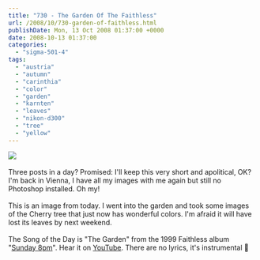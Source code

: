 ```yaml
---
title: "730 - The Garden Of The Faithless"
url: /2008/10/730-garden-of-faithless.html
publishDate: Mon, 13 Oct 2008 01:37:00 +0000
date: 2008-10-13 01:37:00
categories: 
  - "sigma-501-4"
tags: 
  - "austria"
  - "autumn"
  - "carinthia"
  - "color"
  - "garden"
  - "karnten"
  - "leaves"
  - "nikon-d300"
  - "tree"
  - "yellow"
---
```

<a href="https://d25zfm9zpd7gm5.cloudfront.net/1200x1200/2008/20081012_124704_ps.jpg" target="_blank"><img src="https://d25zfm9zpd7gm5.cloudfront.net/0600x0600/2008/20081012_124704_ps.jpg"/></a><br/><br/>Three posts in a day? Promised: I'll keep this very short and apolitical, OK? I'm back in Vienna, I have all my images with me again but still no Photoshop installed. Oh my!<br/><br/>This is an image from today. I went into the garden and took some images of the Cherry tree that just now has wonderful colors. I'm afraid it will have lost its leaves by next weekend.<br/><br/>The Song of the Day is "The Garden" from the 1999 Faithless album "<a href="http://www.amazon.com/Sunday-8pm-Faithless/dp/B0002L30GS" target="_blank">Sunday 8pm</a>". Hear it on <a href="http://www.youtube.com/watch?v=jyaIb5MC4JY" target="_blank">YouTube</a>. There are no lyrics, it's instrumental 🙂
